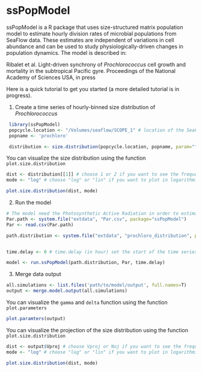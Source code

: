 ssPopModel
==========

ssPopModel is a R package that uses size-structured matrix population model to estimate hourly division rates of microbial populations from SeaFlow data. These estimates are independent of variations in cell abundance and can be used to study physiologically-driven changes in population dynamics. The model is described in:

Ribalet et al. Light-driven synchrony of <i>Prochlorococcus</i> cell growth and mortality in the subtropical Pacific gyre. Proceedings of the National Academy of Sciences USA, in press

Here is a quick tutorial to get you started (a more detailed tutorial is in progress).

1. Create a time series of hourly-binned size distribution of <i>Prochlorococcus</i>
 ```r
  library(ssPopModel)
  popcycle.location <- "/Volumes/seaflow/SCOPE_1" # location of the SeaFlow database
  popname <- 'prochloro'
 
  distribution <- size.distribution(popcycle.location, popname, param="fsc_small", n.breaks=57, time.interval = 60)
 ```

 You can visualize the size distribution using the function `plot.size.distribution`
 ```r
 dist <- distribution[[1]] # choose 1 or 2 if you want to see the frequency or count for the size distribution, respectively
 mode <- "log" # choose "log" or "lin" if you want to plot in logarithmic or linear scale, respectively

 plot.size.distribution(dist, mode)
 ```

2. Run the model
 ```r
 # The model need the Photosynthetic Active Radiation in order to estimate the growth rate
 Par.path <- system.file("extdata", "Par.csv", package="ssPopModel")
 Par <- read.csv(Par.path)

 path.distribution <- system.file("extdata", "prochloro_distribution", package="ssPopModel")


 time.delay <- 0 # time.delay (in hour) set the start of the time series with respect to t0

 model <- run.ssPopModel(path.distribution, Par, time.delay) 
 ```

3. Merge data output
 ```r
 all.simulations <- list.files('path/to/model/output', full.names=T)
 output <- merge.model.output(all.simulations)
 ```
 
 You can visualize the `gamma` and `delta` function using the function `plot.parameters`
 ```r
 plot.paramters(output)
 ```
 
 You can visualize the projection of the size distribution using the function `plot.size.distribution`
 ```r
 dist <- output$Vproj # choose Vproj or Noj if you want to see the frequency or count for the size distribution, respectively
 mode <- "log" # choose "log" or "lin" if you want to plot in logarithmic or linear scale, respectively

 plot.size.distribution(dist, mode)
 ```

